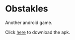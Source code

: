 Obstakles
=========

Another android game.

Click [here](/android/apk/obstakles-android.apk?raw=true) to download the apk.


